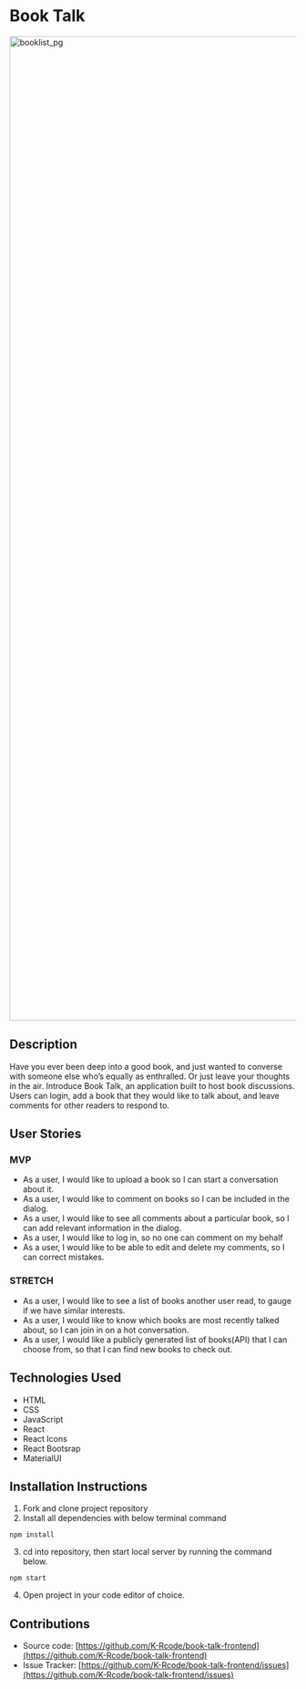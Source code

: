 # Book Talk

<img width="1727" alt="booklist_pg" src="https://user-images.githubusercontent.com/93682733/154694990-33e92122-638e-471d-88ba-41a0678800ea.png">


## Description

Have you ever been deep into a good book, and just wanted to converse with someone else who’s equally as enthralled. Or just leave your thoughts in the air. Introduce Book Talk, an application built to host book discussions. Users can login, add a book that they would like to talk about, and leave comments for other readers to respond to.

## User Stories

### MVP
- As a user, I would like to upload a book so I can start a conversation about it.
- As a user, I would like to comment on books so I can be included in the dialog. 
- As a user, I would like to see all comments about a particular book, so I can add relevant information in the dialog. 
- As a user, I would like to log in, so no one can comment on my behalf
- As a user, I would like to be able to edit and delete my comments, so I can correct mistakes. 

### STRETCH
- As a user, I would like to see a list of books another user read, to gauge if we have similar interests.
- As a user, I would like to know which books are most recently talked about, so I can join in on a hot conversation.
- As a user, I would like a publicly generated list of books(API) that I can choose from, so that I can find new books to check out. 

## Technologies Used

- HTML
- CSS
- JavaScript
- React
- React Icons
- React Bootsrap
- MaterialUI

## Installation Instructions

1. Fork and clone project repository
2. Install all dependencies with below terminal command
```
npm install
```
3. cd into repository, then start local server by running the command below. 

```
npm start
```

4. Open project in your code editor of choice.

## Contributions
- Source code: [https://github.com/K-Rcode/book-talk-frontend](https://github.com/K-Rcode/book-talk-frontend)
- Issue Tracker: [https://github.com/K-Rcode/book-talk-frontend/issues](https://github.com/K-Rcode/book-talk-frontend/issues)
